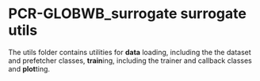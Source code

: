 # PCR-GLOBWB_surrogate surrogate utils
The utils folder contains utilities for **data** loading, including the the dataset and prefetcher classes, **train**ing, including the trainer and callback classes and **plot**ting.